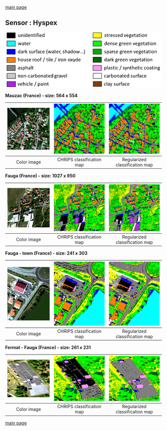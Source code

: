 [main page](index.md)</center>

## Sensor : Hyspex

<p align="center">
<img src="Complements/Legende_classif_ligne_v2.png" width="500" />
</p>

**Mauzac (France)  -  size: 564 x 554**

<img src="Images_COULEUR/Hyspex_Mauzac_00_IMAGE.jpg" width="270" /> | <img src="Images_CLASSIF/Hyspex_Mauzac_01_CLASSIF.png" width="270" /> | <img src="Images_REGUL/Hyspex_Mauzac_02_REGUL.png" width="270" />
:-: | :-: | :-:
Color image | CHRIPS classification map | Regularized classification map

**Fauga (France)  -  size: 1027 x 950**

<img src="Images_COULEUR/Hyspex_Fauga08NORD_00_IMAGE.jpg" width="270" /> | <img src="Images_CLASSIF/Hyspex_Fauga08NORD_01_CLASSIF.png" width="270" /> | <img src="Images_REGUL/Hyspex_Fauga08NORD_02_REGUL.png" width="270" />
:-: | :-: | :-:
Color image | CHRIPS classification map | Regularized classification map

**Fauga - town (France)  -  size: 241 x 303**

<img src="Images_COULEUR/Hyspex_FaugaTownDenoised_00_IMAGE.jpg" width="270" /> | <img src="Images_CLASSIF/Hyspex_FaugaTownDenoised_01_CLASSIF.png" width="270" /> | <img src="Images_REGUL/Hyspex_FaugaTownDenoised_02_REGUL.png" width="270" />
:-: | :-: | :-:
Color image | CHRIPS classification map | Regularized classification map

**Fermat - Fauga (France)  -  size: 261 x 231**

<img src="Images_COULEUR/Hyspex_Fermat_00_IMAGE.jpg" width="270" /> | <img src="Images_CLASSIF/Hyspex_Fermat_01_CLASSIF.png" width="270" /> | <img src="Images_REGUL/Hyspex_Fermat_02_REGUL.png" width="270" />
:-: | :-: | :-:
Color image | CHRIPS classification map | Regularized classification map

[main page](index.md)

